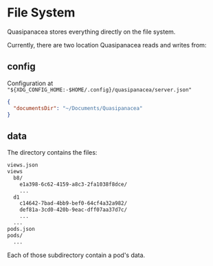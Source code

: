 # File System

Quasipanacea stores everything directly on the file system.

Currently, there are two location Quasipanacea reads and writes from:

## config

Configuration at `"${XDG_CONFIG_HOME:-$HOME/.config}/quasipanacea/server.json"`

```json
{
  "documentsDir": "~/Documents/Quasipanacea"
}
```

## data

The directory contains the files:

```txt
views.json
views
  b8/
    e1a398-6c62-4159-a8c3-2fa1038f8dce/
    ...
  d1
    c14642-7bad-4bb9-bef0-64cf4a32a982/
    def81a-3cd0-420b-9eac-dff07aa37d7c/
    ...
  ...
pods.json
pods/
  ...
```

Each of those subdirectory contain a pod's data.
